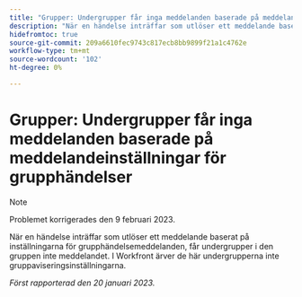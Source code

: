 ```yaml
---
title: "Grupper: Undergrupper får inga meddelanden baserade på meddelandeinställningar för grupphändelser"
description: "När en händelse inträffar som utlöser ett meddelande baserat på inställningarna för Group-händelsemeddelanden, får undergrupper i den gruppen inte meddelandet. I Workfront ärver de här undergrupperna inte gruppaviseringsinställningarna."
hidefromtoc: true
source-git-commit: 209a6610fec9743c817ecb8bb9899f21a1c4762e
workflow-type: tm+mt
source-wordcount: '102'
ht-degree: 0%

---
```



# Grupper: Undergrupper får inga meddelanden baserade på meddelandeinställningar för grupphändelser

>[!NOTE]
>
>Problemet korrigerades den 9 februari 2023.

När en händelse inträffar som utlöser ett meddelande baserat på inställningarna för grupphändelsemeddelanden, får undergrupper i den gruppen inte meddelandet. I Workfront ärver de här undergrupperna inte gruppaviseringsinställningarna.

_Först rapporterad den 20 januari 2023._

